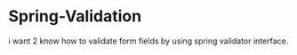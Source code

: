 Spring-Validation
=================

i want 2 know how to validate form fields by using spring validator interface.
